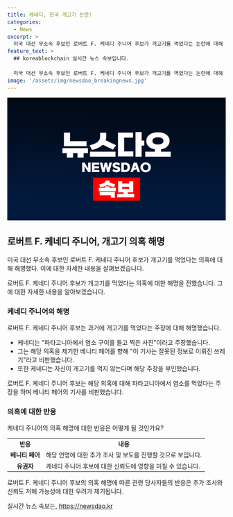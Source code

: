 ```yaml
---
title: 케네디, 한국 개고기 논란!
categories:
  - News
excerpt: >
  미국 대선 무소속 후보인 로버트 F. 케네디 주니어 후보가 개고기를 먹었다는 논란에 대해 염소 고기를 먹었다고 반박했다. 그는 베니티 페어를 향해 잘못된 정보로 이뤄진 쓰레기 기사라며 반박했으며, 자신의 건강 문제와 과거 발언에 대한 해명도 이어졌다. 케네디는 미국 대통령의 조카로서 각종 여론조사에서 10%를 넘는 지지율을 기록하며 무시 못 할 대선 변수로 부상하고 있다.
feature_text: >
  ## koreablockchain 실시간 뉴스 속보입니다.

  미국 대선 무소속 후보인 로버트 F. 케네디 주니어 후보가 개고기를 먹었다는 논란에 대해 염소 고기를 먹었다고 반박했다. 그는 베니티 페어를 향해 잘못된 정보로 이뤄진 쓰레기 기사라며 반박했으며, 자신의 건강 문제와 과거 발언에 대한 해명도 이어졌다. 케네디는 미국 대통령의 조카로서 각종 여론조사에서 10%를 넘는 지지율을 기록하며 무시 못 할 대선 변수로 부상하고 있다.
image: '/assets/img/newsdao_breakingnews.jpg'
---
```


<p><img src="/assets/img/newsdao_breakingnews.jpg" alt="koreablockchain 속보" /></p>

<h2 data-ke-size="size26">로버트 F. 케네디 주니어, 개고기 의혹 해명</h2>

<p>미국 대선 무소속 후보인 로버트 F. 케네디 주니어 후보가 개고기를 먹었다는 의혹에 대해 해명했다. 이에 대한 자세한 내용을 살펴보겠습니다.</p>

<p data-ke-size="size16">로버트 F. 케네디 주니어 후보가 개고기를 먹었다는 의혹에 대한 해명을 전했습니다. 그에 대한 자세한 내용을 알아보겠습니다.</p>

<h3 data-ke-size="size24">케네디 주니어의 해명</h3>

<p>로버트 F. 케네디 주니어 후보는 과거에 개고기를 먹었다는 주장에 대해 해명했습니다.</p>

<ul>
  <li>케네디는 "파타고니아에서 염소 구이를 들고 찍은 사진"이라고 주장했습니다.</li>
  <li>그는 해당 의혹을 제기한 베니티 페어를 향해 "이 기사는 잘못된 정보로 이뤄진 쓰레기"라고 비판했습니다.</li>
  <li>또한 케네디는 자신이 개고기를 먹지 않는다며 해당 주장을 부인했습니다.</li>
</ul>

<p data-ke-size="size16">로버트 F. 케네디 주니어 후보는 해당 의혹에 대해 파타고니아에서 염소를 먹었다는 주장을 하며 베니티 페어의 기사를 비판했습니다.</p>

<h3 data-ke-size="size24">의혹에 대한 반응</h3>

<p>케네디 주니어의 의혹 해명에 대한 반응은 어떻게 될 것인가요?</p>

<table>
  <tr>
    <td style="text-align: center; height: 17px;"><b>반응</b></td>
    <td style="text-align: center; height: 17px;"><b>내용</b></td>
  </tr>
  <tr>
    <td style="text-align: center; height: 17px;"><b>베니티 페어</b></td>
    <td>해당 언명에 대한 추가 조사 및 보도를 진행할 것으로 보입니다.</td>
  </tr>
  <tr>
    <td style="text-align: center; height: 17px;"><b>유권자</b></td>
    <td>케네디 주니어 후보에 대한 신뢰도에 영향을 미칠 수 있습니다.</td>
  </tr>
</table>

<p data-ke-size="size16">로버트 F. 케네디 주니어 후보의 의혹 해명에 따른 관련 당사자들의 반응은 추가 조사와 신뢰도 저해 가능성에 대한 우려가 제기됩니다.</p>
실시간 뉴스 속보는, <a href="https://newsdao.kr" rel="dofollow">https://newsdao.kr</a>


